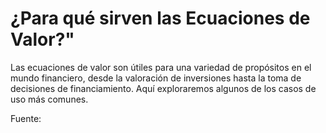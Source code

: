 # ¿Para qué sirven las Ecuaciones de Valor?"

Las ecuaciones de valor son útiles para una variedad de propósitos en el mundo financiero, desde la valoración de inversiones hasta la toma de decisiones de financiamiento. Aquí exploraremos algunos de los casos de uso más comunes.

Fuente:
